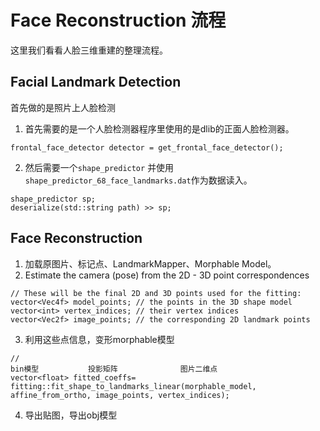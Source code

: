 # Face Reconstruction 流程
这里我们看看人脸三维重建的整理流程。

## Facial Landmark Detection
首先做的是照片上人脸检测

1. 首先需要的是一个人脸检测器程序里使用的是dlib的正面人脸检测器。
```
frontal_face_detector detector = get_frontal_face_detector();
```
2. 然后需要一个`shape_predictor` 并使用`shape_predictor_68_face_landmarks.dat`作为数据读入。
```
shape_predictor sp;
deserialize(std::string path) >> sp;
```

## Face Reconstruction

1. 加载原图片、标记点、LandmarkMapper、Morphable Model。
2. Estimate the camera (pose) from the 2D - 3D point correspondences
```
// These will be the final 2D and 3D points used for the fitting:
vector<Vec4f> model_points; // the points in the 3D shape model
vector<int> vertex_indices; // their vertex indices
vector<Vec2f> image_points; // the corresponding 2D landmark points
```
3. 利用这些点信息，变形morphable模型
```
//                                                                    bin模型           投影矩阵              图片二维点
vector<float> fitted_coeffs= fitting::fit_shape_to_landmarks_linear(morphable_model, affine_from_ortho, image_points, vertex_indices);
```
4. 导出贴图，导出obj模型
